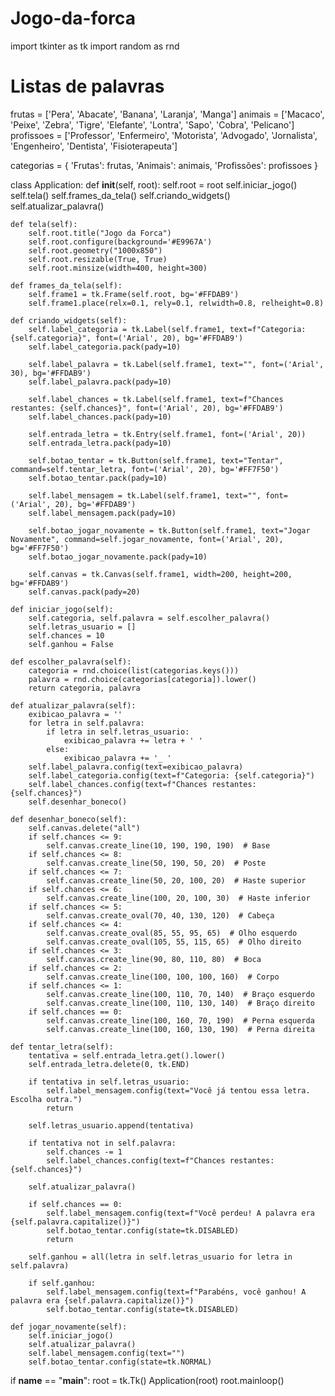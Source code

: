# Jogo-da-forca
import tkinter as tk
import random as rnd

# Listas de palavras
frutas = ['Pera', 'Abacate', 'Banana', 'Laranja', 'Manga']
animais = ['Macaco', 'Peixe', 'Zebra', 'Tigre', 'Elefante', 'Lontra', 'Sapo', 'Cobra', 'Pelicano']
profissoes = ['Professor', 'Enfermeiro', 'Motorista', 'Advogado', 'Jornalista', 'Engenheiro', 'Dentista', 'Fisioterapeuta']

categorias = {
    'Frutas': frutas,
    'Animais': animais,
    'Profissões': profissoes
}

class Application:
    def __init__(self, root):
        self.root = root
        self.iniciar_jogo()
        self.tela()
        self.frames_da_tela()
        self.criando_widgets()
        self.atualizar_palavra()

    def tela(self):
        self.root.title("Jogo da Forca")
        self.root.configure(background='#E9967A')
        self.root.geometry("1000x850")
        self.root.resizable(True, True)
        self.root.minsize(width=400, height=300)

    def frames_da_tela(self):
        self.frame1 = tk.Frame(self.root, bg='#FFDAB9')
        self.frame1.place(relx=0.1, rely=0.1, relwidth=0.8, relheight=0.8)

    def criando_widgets(self):
        self.label_categoria = tk.Label(self.frame1, text=f"Categoria: {self.categoria}", font=('Arial', 20), bg='#FFDAB9')
        self.label_categoria.pack(pady=10)

        self.label_palavra = tk.Label(self.frame1, text="", font=('Arial', 30), bg='#FFDAB9')
        self.label_palavra.pack(pady=10)

        self.label_chances = tk.Label(self.frame1, text=f"Chances restantes: {self.chances}", font=('Arial', 20), bg='#FFDAB9')
        self.label_chances.pack(pady=10)

        self.entrada_letra = tk.Entry(self.frame1, font=('Arial', 20))
        self.entrada_letra.pack(pady=10)

        self.botao_tentar = tk.Button(self.frame1, text="Tentar", command=self.tentar_letra, font=('Arial', 20), bg='#FF7F50')
        self.botao_tentar.pack(pady=10)

        self.label_mensagem = tk.Label(self.frame1, text="", font=('Arial', 20), bg='#FFDAB9')
        self.label_mensagem.pack(pady=10)

        self.botao_jogar_novamente = tk.Button(self.frame1, text="Jogar Novamente", command=self.jogar_novamente, font=('Arial', 20), bg='#FF7F50')
        self.botao_jogar_novamente.pack(pady=10)

        self.canvas = tk.Canvas(self.frame1, width=200, height=200, bg='#FFDAB9')
        self.canvas.pack(pady=20)

    def iniciar_jogo(self):
        self.categoria, self.palavra = self.escolher_palavra()
        self.letras_usuario = []
        self.chances = 10
        self.ganhou = False

    def escolher_palavra(self):
        categoria = rnd.choice(list(categorias.keys()))
        palavra = rnd.choice(categorias[categoria]).lower()
        return categoria, palavra

    def atualizar_palavra(self):
        exibicao_palavra = ''
        for letra in self.palavra:
            if letra in self.letras_usuario:
                exibicao_palavra += letra + ' '
            else:
                exibicao_palavra += '_ '
        self.label_palavra.config(text=exibicao_palavra)
        self.label_categoria.config(text=f"Categoria: {self.categoria}")
        self.label_chances.config(text=f"Chances restantes: {self.chances}")
        self.desenhar_boneco()

    def desenhar_boneco(self):
        self.canvas.delete("all")
        if self.chances <= 9:
            self.canvas.create_line(10, 190, 190, 190)  # Base
        if self.chances <= 8:
            self.canvas.create_line(50, 190, 50, 20)  # Poste
        if self.chances <= 7:
            self.canvas.create_line(50, 20, 100, 20)  # Haste superior
        if self.chances <= 6:
            self.canvas.create_line(100, 20, 100, 30)  # Haste inferior
        if self.chances <= 5:
            self.canvas.create_oval(70, 40, 130, 120)  # Cabeça
        if self.chances <= 4:
            self.canvas.create_oval(85, 55, 95, 65)  # Olho esquerdo
            self.canvas.create_oval(105, 55, 115, 65)  # Olho direito
        if self.chances <= 3:
            self.canvas.create_line(90, 80, 110, 80)  # Boca
        if self.chances <= 2:
            self.canvas.create_line(100, 100, 100, 160)  # Corpo
        if self.chances <= 1:
            self.canvas.create_line(100, 110, 70, 140)  # Braço esquerdo
            self.canvas.create_line(100, 110, 130, 140)  # Braço direito
        if self.chances == 0:
            self.canvas.create_line(100, 160, 70, 190)  # Perna esquerda
            self.canvas.create_line(100, 160, 130, 190)  # Perna direita

    def tentar_letra(self):
        tentativa = self.entrada_letra.get().lower()
        self.entrada_letra.delete(0, tk.END)

        if tentativa in self.letras_usuario:
            self.label_mensagem.config(text="Você já tentou essa letra. Escolha outra.")
            return

        self.letras_usuario.append(tentativa)

        if tentativa not in self.palavra:
            self.chances -= 1
            self.label_chances.config(text=f"Chances restantes: {self.chances}")

        self.atualizar_palavra()

        if self.chances == 0:
            self.label_mensagem.config(text=f"Você perdeu! A palavra era {self.palavra.capitalize()}")
            self.botao_tentar.config(state=tk.DISABLED)
            return

        self.ganhou = all(letra in self.letras_usuario for letra in self.palavra)

        if self.ganhou:
            self.label_mensagem.config(text=f"Parabéns, você ganhou! A palavra era {self.palavra.capitalize()}")
            self.botao_tentar.config(state=tk.DISABLED)

    def jogar_novamente(self):
        self.iniciar_jogo()
        self.atualizar_palavra()
        self.label_mensagem.config(text="")
        self.botao_tentar.config(state=tk.NORMAL)

if __name__ == "__main__":
    root = tk.Tk()
    Application(root)
    root.mainloop()
